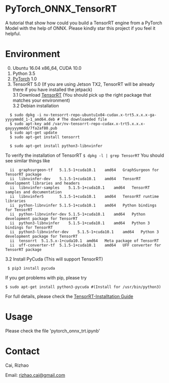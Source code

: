 # PyTorch_ONNX_TensorRT
A tutorial that show how could you build a TensorRT engine from a PyTorch Model with the help of ONNX. Please kindly star this project if you feel it helpful.


# Environment
0. Ubuntu 16.04 x86_64, CUDA 10.0
1. Python 3.5
2. [PyTorch](https://pytorch.org/get-started/locally/) 1.0 
3. TensorRT 5.0 (If you are using Jetson TX2, TensorRT will be already there if you have installed the jetpack)  
3.1 Download [TensorRT](https://developer.nvidia.com/tensorrt) (You should pick up the right package that matches your environment)  
3.2 Debian installation
```
  $ sudo dpkg -i nv-tensorrt-repo-ubuntu1x04-cudax.x-trt5.x.x.x-ga-yyyymmdd_1-1_amd64.deb # The downloaeded file
  $ sudo apt-key add /var/nv-tensorrt-repo-cudax.x-trt5.x.x.x-gayyyymmdd/7fa2af80.pub
  $ sudo apt-get update
  $ sudo apt-get install tensorrt
  
  $ sudo apt-get install python3-libnvinfer
```
To verify the installation of TensorRT
`$ dpkg -l | grep TensorRT`
You should see similar things like
```
  ii  graphsurgeon-tf	5.1.5-1+cuda10.1	amd64	GraphSurgeon for TensorRT package
  ii  libnvinfer-dev	5.1.5-1+cuda10.1	amd64	TensorRT development libraries and headers
  ii  libnvinfer-samples	5.1.5-1+cuda10.1	amd64	TensorRT samples and documentation
  ii  libnvinfer5		5.1.5-1+cuda10.1	amd64	TensorRT runtime libraries
  ii  python-libnvinfer	5.1.5-1+cuda10.1	amd64	Python bindings for TensorRT
  ii  python-libnvinfer-dev	5.1.5-1+cuda10.1	amd64	Python development package for TensorRT
  ii  python3-libnvinfer	5.1.5-1+cuda10.1	amd64	Python 3 bindings for TensorRT
  ii  python3-libnvinfer-dev	5.1.5-1+cuda10.1	amd64	Python 3 development package for TensorRT
  ii  tensorrt	5.1.5.x-1+cuda10.1	amd64	Meta package of TensorRT
  ii  uff-converter-tf	5.1.5-1+cuda10.1	amd64	UFF converter for TensorRT package
```

3.2 Install PyCuda (This will support TensorRT)
  ```
   $ pip3 install pycuda 
  ```
If you get problems with pip, please try

 ```
 $ sudo apt-get install python3-pycuda #(Install for /usr/bin/python3)
 ```
For full details, please check the [TensorRT-Installtation Guide](https://docs.nvidia.com/deeplearning/sdk/tensorrt-install-guide/index.html)


# Usage
Please check the file 'pytorch_onnx_trt.ipynb'
  
# Contact
Cai, Rizhao  

Email: rizhao.cai@gmail.com
